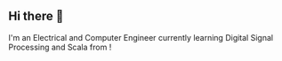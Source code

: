 ## Hi there 👋

I'm an Electrical and Computer Engineer currently learning Digital Signal Processing and Scala from !
